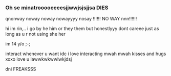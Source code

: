 ### Oh se minatrooooeeeesjjwwjsjsjjsa DIES

qnonway noway noway nowayyyy nosay !!!!!! NO WAY nnn!!!!!!

hi im rin,.. i go by he him or they them but honestlyyy dont careee just as long as u r not using she her

im 14 y/o ;-;

interact whenever u want idc i love interacting mwah mwah kisses and hugs xoxo love u lawwkwkwwlwkjdsj

dni FREAKSSS
